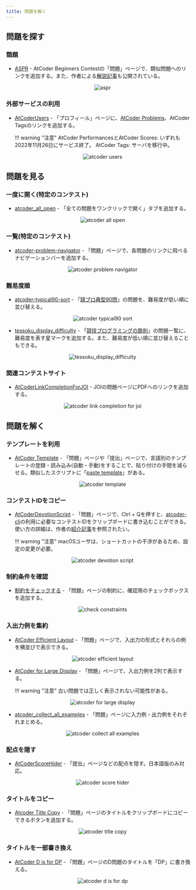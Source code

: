```yaml
---
title: 問題を解く
---
```


## 問題を探す

### 類題

- [ASPR](https://greasyfork.org/ja/scripts/431708-aspr) - AtCoder Beginners Contestの「問題」ページで、類似問題へのリンクを追加する。また、作者による[解説記事](https://qiita.com/dakkenkd425/items/366a81e5f34e1263627f)も公開されている。

    <div align="center">
      <img loading = "lazy" src="../../images/userscript/aspr.png" alt="aspr">
    </div>

### 外部サービスの利用

- [AtCoderUsers](https://greasyfork.org/ja/scripts/420811-atcoderusers) - 「プロフィール」ページに、[AtCoder Problems](https://kenkoooo.com/atcoder/)、AtCoder Tagsのリンクを追加する。

    !!! warning "注意"
        AtCoder PerformancesとAtCoder Scores: いずれも2022年11月26日にサービス終了。
        AtCoder Tags: サーバを移行中。

    <div align="center">
      <img loading = "lazy" src="../../images/userscript/atcoder_users.png" alt="atcoder users">
    </div>

## 問題を見る

### 一度に開く(特定のコンテスト)

- [atcoder_all_open](https://greasyfork.org/ja/scripts/387471-atcoder-all-open) - 「全ての問題をワンクリックで開く」タブを追加する。

    <div align="center">
      <img loading = "lazy" src="../../images/userscript/atcoder_all_open.png" alt="atcoder all open">
    </div>

### 一覧(特定のコンテスト)

- [atcoder-problem-navigator](https://greasyfork.org/ja/scripts/383360-atcoder-problem-navigator) - 「問題」ページで、各問題のリンクに飛べるナビゲーションバーを追加する。

    <div align="center">
      <img loading = "lazy" src="../../images/userscript/atcoder_problem_navigator.png" alt="atcoder problem navigator">
    </div>

### 難易度順

- [atcoder-typical90-sort](https://greasyfork.org/ja/scripts/428698-atcoder-typical90-sort) - 「[競プロ典型90問](https://atcoder.jp/contests/typical90)」の問題を、難易度が低い順に並び替える。

    <div align="center">
      <img loading = "lazy" src="../../images/userscript/atcoder_typical90_sort.png" alt="atcoder typical90 sort">
    </div>

- [tessoku_display_difficulty](https://greasyfork.org/ja/scripts/453352-tessoku-display-difficulty) - 「[競技プログラミングの鉄則](https://atcoder.jp/contests/tessoku-book)」の問題一覧に、難易度を表す星マークを追加する。また、難易度が低い順に並び替えることもできる。

    <div align="center">
      <img loading = "lazy" src="../../images/userscript/tessoku_display_difficulty.png" alt="tessoku_display_difficulty">
    </div>

### 関連コンテストサイト

- [AtCoderLinkCompletionForJOI](https://greasyfork.org/ja/scripts/382313-atcoderlinkcompletionforjoi) - JOIの問題ページにPDFへのリンクを追加する。

    <div align="center">
      <img loading = "lazy" src="../../images/userscript/atcoder_link_completion_for_joi.png" alt="atcoder link completion for joi">
    </div>

## 問題を解く

### テンプレートを利用

- [AtCoder Template](https://greasyfork.org/ja/scripts/438105-atcoder-template) - 「問題」ページや「提出」ページで、言語別のテンプレートの登録・読み込み(自動・手動)をすることで、貼り付けの手間を減らせる。類似したスクリプトに「[paste template](https://greasyfork.org/ja/scripts/441552-paste-template)」がある。

    <div align="center">
      <img loading = "lazy" src="../../images/userscript/atcoder_template.png" alt="atcoder template">
    </div>

### コンテストIDをコピー

- [AtCoderDevotionScript](https://greasyfork.org/en/scripts/415819-atcoderdevotionscript) - 「問題」ページで、Ctrl + Qを押すと、[atcoder-cli](https://github.com/Tatamo/atcoder-cli)の利用に必要なコンテストIDをクリップボードに書き込むことができる。使い方の詳細は、作者の[紹介記事](https://iiiimmmmo.hatenablog.com/entry/2020/11/15/170008)を参照されたい。

    !!! warning "注意"
        macOSユーザは、ショートカットの干渉があるため、設定の変更が必要。

    <div align="center">
      <img loading = "lazy" src="../../images/userscript/atcoder_devotion_script.png" alt="atcoder devotion script">
    </div>

### 制約条件を確認

- [制約をチェックする](https://greasyfork.org/ja/scripts/434715-check-constraints) - 「問題」ページの制約に、確認用のチェックボックスを追加する。

    <div align="center">
      <img loading = "lazy" src="../../images/userscript/check_constraints.png" alt="check constraints">
    </div>

### 入出力例を集約

- [AtCoder Efficient Layout](https://greasyfork.org/ja/scripts/453117-atcoder-efficient-layout) - 「問題」ページで、入出力の形式とそれらの例を横並びで表示できる。

    <div align="center">
      <img loading = "lazy" src="../../images/userscript/atcoder_efficient_layout.png" alt="atcoder efficient layout">
    </div>

- [AtCoder for Large Display](https://greasyfork.org/ja/scripts/439100-atcoder-for-large-display) - 「問題」ページで、入出力例を2列で表示する。

    !!! warning "注意"
        古い問題では正しく表示されない可能性がある。

    <div align="center">
      <img loading = "lazy" src="../../images/userscript/atcoder_for_large_display.png" alt="atcoder for large display">
    </div>

- [atcoder_collect_all_examples](https://greasyfork.org/ja/scripts/387240-atcoder-collect-all-examples) - 「問題」ページに入力例・出力例をそれぞれまとめる。

    <div align="center">
      <img loading = "lazy" src="../../images/userscript/atcoder_collect_all_examples.png" alt="atcoder collect all examples">
    </div>

### 配点を隠す

- [AtCoderScoreHider](https://greasyfork.org/ja/scripts/371898-atcoderscorehider) - 「提出」ページなどの配点を隠す。日本語版のみ対応。

    <div align="center">
      <img loading = "lazy" src="../../images/userscript/atcoder_score_hider.png" alt="atcoder score hider">
    </div>

### タイトルをコピー

- [Atcoder Title Copy](https://greasyfork.org/ja/scripts/434033-atcoder-title-copy) - 「問題」ページのタイトルをクリップボードにコピーできるボタンを追加する。

    <div align="center">
      <img loading = "lazy" src="../../images/userscript/atcoder_title_copy.png" alt="atcoder title copy">
    </div>

### タイトルを一部書き換え

- [AtCoder D is for DP](https://greasyfork.org/ja/scripts/450727-atcoder-d-is-for-dp) - 「問題」ページのD問題のタイトルを「DP」に書き換える。

    <div align="center">
      <img loading = "lazy" src="../../images/userscript/atcoder_d_is_for_dp.png" alt="atcoder d is for dp">
    </div>

